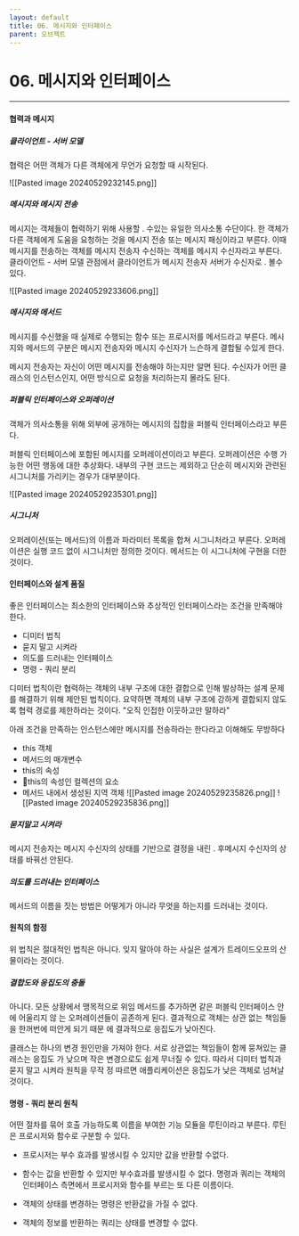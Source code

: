 ```yaml
---
layout: default
title: 06. 메시지와 인터페이스
parent: 오브젝트
---
```

# 06. 메시지와 인터페이스
---

#### 협력과 메시지

##### 클라이언트 - 서버 모델
협력은 어떤 객체가 다른 객체에게 무언가 요청할 때 시작된다.

![[Pasted image 20240529232145.png]]

##### 메시지와 메시지 전송
메시지는 객체들이 협력하기 위해 사용할 . 수있는 유일한 의사소통 수단이다. 한 객체가 다른 객체에게 도움을 요청하는 것을 메시지 전송 또는 메시지 패싱이라고 부른다. 이때 메시지를 전송하는 객체를 메시지 전송자 수신하는 객체를 메시지 수신자라고 부른다.
클라이언트 - 서버 모델 관점에서 클라이언트가 메시지 전송자 서버가 수신자로 . 볼수있다.

![[Pasted image 20240529233606.png]]

##### 메시지와 메서드
메시지를 수신했을 때 실제로 수행되는 함수 또는 프로시저를 메서드라고 부른다. 메시지와 메서드의 구분은 메시지 전송자와 메시지 수신자가 느슨하게 결합될 수있게 한다.

메시지 전송자는 자신이 어떤 메시지를 전송해야 하는지만 알면 된다. 수신자가 어떤 클래스의 인스턴스인지, 어떤 방식으로 요청을 처리하는지 몰라도 된다.

##### 퍼블릭 인터페이스와 오퍼레이션
객체가 의사소통을 위해 외부에 공개하는 메시지의 집합을 퍼블릭 인터페이스라고 부른다.

퍼블릭 인터페이스에 포함된 메시지를 오퍼레이션이라고 부른다.
오퍼레이션은 수행 가능한 어떤 행동에 대한 추상화다. 내부의 구현 코드는 제외하고 단순히 메시지와 관련된 시그니처를 가리키는 경우가 대부분이다.

![[Pasted image 20240529235301.png]]

##### 시그니처
오퍼레이션(또는 메서드)의 이름과 파라미터 목록을 합쳐 시그니처라고 부른다. 오퍼레이션은 실행 코드 없이 시그니처만 정의한 것이다. 메서드는 이 시그니처에 구현을 더한 것이다.

#### 인터페이스와 설계 품질
좋은 인터페이스는 최소한의 인터페이스와 추상적인 인터페이스라는 조건을 만족해야 한다.
- 디미터 법칙
- 묻지 말고 시켜라
- 의도를 드러내는 인터페이스
- 명령 - 쿼리 분리

디미터 법칙이란 협력하는 객체의 내부 구조에 대한 결합으로 인해 발상하는 설계 문제를 해결하기 위해 제안된 법칙이다. 요약하면 객체의 내부 구조에 강하게 결합되지 않도록 협력 경로를 제한하라는 것이다. "오직 인접한 이웃하고만 말하라"

아래 조건을 만족하는 인스턴스에만 메시지를 전송하라는 한다라고 이해해도 무방하다
- this 객체
- 메서드의 매개변수
- this의 속성
- this의 속성인 컬렉션의 요소
- 메서드 내에서 생성된 지역 객체
![[Pasted image 20240529235826.png]]
![[Pasted image 20240529235836.png]]

##### 묻지말고 시켜라
메시지 전송자는 메시지 수신자의 상태를 기반으로 결정을 내린 . 후메시지 수신자의 상태를 바꿔선 안된다.

##### 의도를 드러내는 인터페이스
메서드의 이름을 짓는 방법은 어떻게가 아니라 무엇을 하는지를 드러내는 것이다.

#### 원칙의 함정
위 법칙은 절대적인 법칙은 아니다. 잊지 말아야 하는 사실은 설계가 트레이드오프의 산물이라는 것이다.

##### 결합도와 응집도의 충돌
아니다. 모든 상황에서 맹목적으로 위임 메서드를 추가하면 같은 퍼블릭 인터페이스 안에 어울리지 않 는 오퍼레이션들이 공존하게 된다. 결과적으로 객체는 상관 없는 책임들을 한꺼번에 떠안게 되기 때문 에 결과적으로 응집도가 낮아진다.

클래스는 하나의 변경 원인만을 가져야 한다. 서로 상관없는 책임들이 함께 뭉쳐있는 클래스는 응집도 가 낮으며 작은 변경으로도 쉽게 무너질 수 있다. 따라서 디미터 법칙과 묻지 말고 시켜라 원칙을 무작 정 따르면 애플리케이션은 응집도가 낮은 객체로 넘쳐날 것이다.

#### 명령 - 쿼리 분리 원칙
어떤 절차를 묶어 호출 가능하도록 이름을 부여한 기능 모듈을 루틴이라고 부른다. 루틴은 프로시저와 함수로 구분할 수 있다.
- 프로시저는 부수 효과를 발생시킬 수 있지만 값을 반환할 수없다.
- 함수는 값을 반환할 수 있지만 부수효과를 발생시킬 수 없다.
명령과 쿼리는 객체의 인터페이스 측면에서 프로시저와 함수를 부르는 또 다른 이름이다.

- 객체의 상태를 변경하는 명령은 반환값을 가질 수 없다.
- 객체의 정보를 반환하는 쿼리는 상태를 변경할 수 없다.
